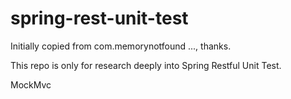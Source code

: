 # spring-rest-unit-test

Initially copied from com.memorynotfound ..., thanks.

This repo is only for research deeply into Spring Restful Unit Test.

MockMvc


